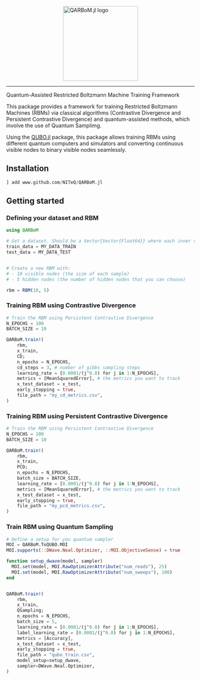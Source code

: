 <picture style="display: grid; place-items: center;">
  <source media="(prefers-color-scheme: light)" srcset="./assets/logo-light.svg">
  <source media="(prefers-color-scheme: dark)" srcset="./assets/logo-dark.svg">

  <img height="200" alt="QARBoM.jl logo">
</picture>

---

Quantum-Assisted Restricted Boltzmann Machine Training Framework

This package provides a framework for training Restricted Boltzmann Machines (RBMs) via classical algorithms (Contrastive Divergence and Persistent Contrastive Divergence) and quantum-assisted methods, which involve the use of Quantum Samplimg.

Using the [QUBO.jl](https://github.com/JuliaQUBO/QUBO.jl) package, this package allows training RBMs using different quantum computers and simulators and converting continuous visible nodes to binary visible nodes seamlessly. 

## Installation

```julia
] add www.github.com/NITeQ/QARBoM.jl
```

## Getting started

### Defining your dataset and RBM

```julia
using QARBoM

# Get a dataset. Should be a Vector{Vector{Float64}} where each inner vector is a sample.
train_data = MY_DATA_TRAIN
test_data = MY_DATA_TEST


# Create a new RBM with:
# - 10 visible nodes (the size of each sample)
# - 5 hidden nodes (the number of hidden nodes that you can choose)

rbm = RBM(10, 5)
````

### Training RBM using Contrastive Divergence
```julia
# Train the RBM using Persistent Contrastive Divergence
N_EPOCHS = 100
BATCH_SIZE = 10

QARBoM.train!(
    rbm, 
    x_train,
    CD; 
    n_epochs = N_EPOCHS,  
    cd_steps = 3, # number of gibbs sampling steps
    learning_rate = [0.0001/(j^0.8) for j in 1:N_EPOCHS], 
    metrics = [MeanSquaredError], # the metrics you want to track
    x_test_dataset = x_test,
    early_stopping = true,
    file_path = "my_cd_metrics.csv",
)

```


### Training RBM using Persistent Contrastive Divergence
```julia
# Train the RBM using Persistent Contrastive Divergence
N_EPOCHS = 100
BATCH_SIZE = 10

QARBoM.train!(
    rbm, 
    x_train,
    PCD; 
    n_epochs = N_EPOCHS, 
    batch_size = BATCH_SIZE, 
    learning_rate = [0.0001/(j^0.8) for j in 1:N_EPOCHS], 
    metrics = [MeanSquaredError], # the metrics you want to track
    x_test_dataset = x_test,
    early_stopping = true,
    file_path = "my_pcd_metrics.csv",
)

```


### Train RBM using Quantum Sampling

```julia
# Define a setup for you quantum sampler
MOI = QARBoM.ToQUBO.MOI
MOI.supports(::DWave.Neal.Optimizer, ::MOI.ObjectiveSense) = true

function setup_dwave(model, sampler)
  MOI.set(model, MOI.RawOptimizerAttribute("num_reads"), 25)
  MOI.set(model, MOI.RawOptimizerAttribute("num_sweeps"), 100)
end


QARBoM.train!(
    rbm, 
    x_train,
    QSampling; 
    n_epochs = N_EPOCHS, 
    batch_size = 5, 
    learning_rate = [0.0001/(j^0.8) for j in 1:N_EPOCHS], 
    label_learning_rate = [0.0001/(j^0.8) for j in 1:N_EPOCHS], 
    metrics = [Accuracy],
    x_test_dataset = x_test,
    early_stopping = true,
    file_path = "qubo_train.csv",
    model_setup=setup_dwave,
    sampler=DWave.Neal.Optimizer,
)
```
